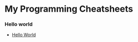 # My Programming Cheatsheets 

### Hello world

 -  [Hello World](https://github.com/LouisPetrik/cheatsheet/blob/master/go.md#hello-world)
